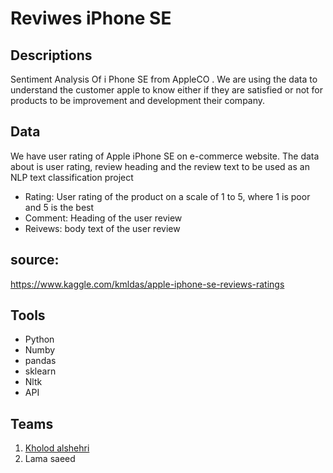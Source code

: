 
# Reviwes iPhone SE


## Descriptions

Sentiment Analysis Of i Phone SE from AppleCO . 
We are using the data to understand the customer apple to know either if they are
satisfied or not for products to be improvement and development their company. 

 ## Data
We have user rating of Apple iPhone SE on e-commerce website. The data about is user rating, review heading and the review text to be used as an NLP text classification project
<ul>
<li>Rating: User rating of the product on a scale of 1 to 5, where 1 is poor and 5 is the best </li>
<li>Comment: Heading of the user review</li>
 <li>Reivews: body text of the user review </li>
</ul>

## source:

https://www.kaggle.com/kmldas/apple-iphone-se-reviews-ratings

## Tools

<ul>
<li>Python</li>
<li> Numby</li>
<li>pandas</li>
<li>sklearn</li>
<li>Nltk</li>
<li>API</li>
</ul>

## Teams 

<ol>
<li><a href="https://github.com/kholod2 ">Kholod alshehri</a> </li>
<li>Lama saeed </li>
</ol>
